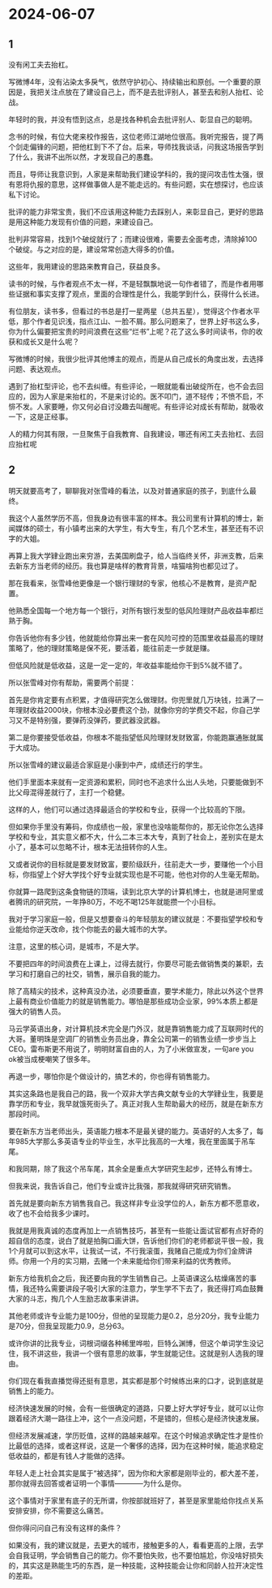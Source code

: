 # 2024-06-07

## 1


没有闲工夫去抬杠。

写微博4年，没有沾染太多戾气，依然守护初心、持续输出和原创。一个重要的原因是，我把关注点放在了建设自己上，而不是去批评别人，甚至去和别人抬杠、论战。

年轻时的我，并没有悟到这点，总是找各种机会去批评别人、彰显自己的聪明。

念书的时候，有位大佬来校作报告，这位老师江湖地位很高。我听完报告，提了两个剑走偏锋的问题，把他杠到下不了台。后来，导师找我谈话，问我这场报告学到了什么，我讲不出所以然，才发现自己的愚蠢。

而且，导师让我意识到，人家是来帮助我们建设学科的，我的提问攻击性太强，很有恩将仇报的意思，这样做事做人是不能走远的。有些问题，实在想探讨，也应该私下讨论。

批评的能力非常宝贵，我们不应该用这种能力去踩别人，来彰显自己，更好的思路是用这种能力发现有价值的问题，来建设自己。

批判非常容易，找到1个破绽就行了；而建设很难，需要去全面考虑，清除掉100个破绽。与之对应的是，建设常常创造大得多的价值。

这些年，我用建设的思路来教育自己，获益良多。

读书的时候，与作者观点不太一样，不是轻飘飘地说一句作者错了，而是作者用哪些证据和事实支撑了观点，里面的合理性是什么，我能学到什么，获得什么长进。

有位朋友，读书多，但看过的书总是打一星两星（总共五星），觉得这个作者水平低，那个作者见识浅，指点江山、一脸不屑。那么问题来了，世界上好书这么多，你为什么偏要把宝贵的时间浪费在这些“烂书”上呢？花了这么多时间读书，你的收获和成长又是什么呢？

写微博的时候，我很少批评其他博主的观点，而是从自己成长的角度出发，去选择问题、表达观点。

遇到了抬杠型评论，也不去纠缠。有些评论，一眼就能看出破绽所在，也不会去回应的，因为人家是来抬杠的，不是来讨论的。医不叩门，道不轻传；不愤不启，不悱不发。人家要睡，你又何必自讨没趣去叫醒呢。有些评论对成长有帮助，就吸收一下，这是正经事。

人的精力何其有限，一旦聚焦于自我教育、自我建设，哪还有闲工夫去抬杠、去回应抬杠呢






## 2


明天就要高考了，聊聊我对张雪峰的看法，以及对普通家庭的孩子，到底什么最终。

我这个人虽然学历不高，但我身边有很丰富的样本。我公司里有计算机的博士，新闻媒体的硕士，有小镇考出来的大学生，有大专生，有几个艺术生，甚至还有不识字的大姐。

再算上我大学肄业跑出来穷游，去美国刷盘子，给人当临终关怀，非洲支教，后来去新东方当老师的经历。我也算是啥样的教育背景，啥猫啥狗也都见过了。

那在我看来，张雪峰他更像是一个银行理财的专家，他核心不是教育，是资产配置。

他熟悉全国每一个地方每一个银行，对所有银行发型的低风险理财产品收益率都烂熟于胸。

你告诉他你有多少钱，他就能给你算出来一套在风险可控的范围里收益最高的理财策略了，他的理财策略是保不死，要活着，能往前走一步就是赚。

但低风险就是低收益，这是一定一定的，年收益率能给你干到5%就不错了。

所以张雪峰对你有帮助，需要两个前提：

首先是你肯定要有点积累，才值得研究怎么做理财。你兜里就几万块钱，拉满了一年理财收益2000块，你根本没必要费这个劲，就像你穷的学费交不起，你自己学习又不是特别强，要弹药没弹药，要武器没武器。

第二是你要接受低收益，你根本不能指望低风险理财发财致富，你能跑赢通胀就属于大成功。

所以张雪峰的建议最适合家庭是小康到中产，成绩还行的学生。

他们手里面本来就有一定资源和累积，同时也不追求什么出人头地，只要能做到不比父母混得差就行了，主打一个稳健。

这样的人，他们可以通过选择最适合的学校和专业，获得一个比较高的下限。

但如果你手里没有筹码，你成绩也一般，家里也没啥能帮你的，那无论你怎么选择学校和专业，其实意义都不大，什么二本三本大专，真到了社会上，差别实在是太小了，基本可以忽略不计，根本无法扭转你的人生。

又或者说你的目标就是要发财致富，要阶级跃升，往前走大一步，要赚他一个小目标，你指望上个好大学找个好专业就实现也是不可能，他也对你的人生毫无帮助。

你就算一路爬到这条食物链的顶端，读到北京大学的计算机博士，也就是进阿里或者腾讯的研究院，一年挣80万，不吃不喝125年就能攒一个小目标。

我对于学习家庭一般，但是又想要奋斗的年轻朋友的建议就是：不要指望学校和专业能给你逆天改命，找个你能去的最大城市的大学。

注意，这里的核心词，是城市，不是大学。

不要把四年的时间浪费在上课上，过得去就行，你要尽可能去做销售类的兼职，去学习和打磨自己的社交，销售，展示自我的能力。

除了高精尖的技术，这种真没办法，必须要垂直，要学术能力，除此以外这个世界上最有商业价值能力的就是销售能力。哪怕是那些成功企业家，99%本质上都是强大的销售人员。

马云学英语出身，对计算机技术完全是门外汉，就是靠销售能力成了互联网时代的大哥。董明珠是空调厂的销售业务员出身，靠全公司第一的销售业绩一步步当上CEO。雷布斯更不用说了，明明财富自由的人，为了小米做宣发，一句are you ok被当成梗嘲笑了很多年。

再退一步，哪怕你是个做设计的，搞艺术的，你也得有销售能力。

其实这条路也是我自己的路，我一个双非大学古典文献专业的大学肄业生，我要是靠学历和专业，我早就饿死街头了。真正对我人生帮助最大的经历，就是在新东方那段时间。

要在新东方当老师出头，英语能力根本不是最关键的能力。英语好的人太多了，每年985大学那么多英语专业的毕业生，水平比我高的一大堆，我在里面属于吊车尾。

和我同期，除了我这个吊车尾，其余全是重点大学研究生起步，还特么有博士。

但我来说，我告诉自己，他们专业或许比我强，那我就得研究研究销售。

首先就是要向新东方销售我自己。我这样非专业没学位的人，新东方都不愿意收，收了也不会给我多少课时。

我就是用我真诚的态度再加上一点销售技巧，甚至有一些能让面试官都有点好奇的超自信的态度，说白了就是拍胸口画大饼，告诉他们你们的老师都说平很一般，我1个月就可以到这水平，让我试一试，不行我滚蛋，我赌自己能成为你们金牌讲师。你用一个月的实习期，去赌一个未来能给你们带来利益的优秀教师。

新东方给我机会之后，我还要向我的学生销售自己。上英语课这么枯燥痛苦的事情，我还特么需要讲段子吸引大家的注意力，学生学不下去了，我还得打鸡血鼓舞大家的斗志，掏几个人生励志故事来讲讲。

其他老师或许专业能力是100分，但他的呈现能力是0.2，总分20分，我专业能力是70分，但我呈现能力0.9，总分63。

或许你讲的比我专业，词根词缀各种稀里哗啦，巨特么渊博，但这个单词学生没记住，我不讲这些，我讲一个很有意思的故事，学生就能记住。这就是别人选我的理由。

你们现在看我直播觉得还挺有意思，其实都是那个时候练出来的口才，说到底就是销售上的能力。

经济快速发展的时候，会有一些很确定的道路，只要上好大学好专业，就可以让你跟着经济大潮一路往上冲，这个一点没问题，不是错的，但核心是经济快速发展。

但经济发展减速，学历贬值，这样的路越来越窄。在这个时候追求确定性才是性价比最低的选择，或者这样说，这是一个奢侈的选择，因为在这种时候，能追求稳定低收益的，都是有钱人才能做的选择。

年轻人走上社会其实是属于“被选择”，因为你和大家都是刚毕业的，都大差不差，那你就得去回答或者证明一个事情————为什么是你。

这个事情对于家里有底子的无所谓，你按部就班好了，甚至是家里能给你找点关系安排安排，你不需要这么痛苦。

但你得问问自己有没有这样的条件？

如果没有，我的建议就是，去更大的城市，接触更多的人，看看更高的上限，去学会自我证明，学会销售自己的能力。你不要怕失败，也不要怕尴尬，你没啥好损失的，其实这是熟能生巧的东西，是一种技能，这种技能会让你和同龄人拉开决定性的差距。






